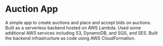 # Auction App

A simple app to create auctions and place and accept bids on auctions. Built as a serverless backend hosted on AWS Lambda. Used some additional AWS services including S3, DynamoDB, and SQS, and SES.
Built the backend infrastructure as code using AWS CloudFormation.